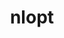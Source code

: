---
title: "nlopt"
layout: cache
categories: [package, develop-2023-06-04]
meta: {"versions": ["2.7.0"], "compilers": ["gcc@=11.1.0"], "oss": ["ubuntu20.04"], "platforms": ["linux"], "targets": ["ppc64le", "x86_64_v3"], "stacks": ["e4s", "e4s-power", "root"], "num_specs": 2, "num_specs_by_stack": {"root": 2, "e4s-power": 1, "e4s": 1}}
spec_details: [{"hash": "y5ph64kfusv56gttdbgji7pi2wuessid", "compiler": "gcc@=11.1.0", "versions": ["2.7.0"], "os": "ubuntu20.04", "platform": "linux", "target": "ppc64le", "variants": ["build_system=cmake", "build_type=Release", "~cxx", "generator=make", "~guile", "~ipo", "~matlab", "~octave", "+python", "+shared"], "stacks": ["root", "e4s-power"], "size": "-", "tarball": "https://binaries.spack.io/develop-2023-06-04/build_cache/linux-ubuntu20.04-ppc64le/gcc-11.1.0/nlopt-2.7.0/linux-ubuntu20.04-ppc64le-gcc-11.1.0-nlopt-2.7.0-y5ph64kfusv56gttdbgji7pi2wuessid.spack"}, {"hash": "vfsfpyn3wv57hu7ptikci5pq3c3wpryj", "compiler": "gcc@=11.1.0", "versions": ["2.7.0"], "os": "ubuntu20.04", "platform": "linux", "target": "x86_64_v3", "variants": ["build_system=cmake", "build_type=Release", "~cxx", "generator=make", "~guile", "~ipo", "~matlab", "~octave", "+python", "+shared"], "stacks": ["root", "e4s"], "size": "-", "tarball": "https://binaries.spack.io/develop-2023-06-04/build_cache/linux-ubuntu20.04-x86_64_v3/gcc-11.1.0/nlopt-2.7.0/linux-ubuntu20.04-x86_64_v3-gcc-11.1.0-nlopt-2.7.0-vfsfpyn3wv57hu7ptikci5pq3c3wpryj.spack"}]
---